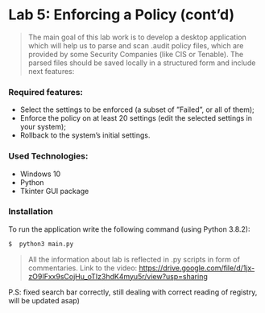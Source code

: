 # Lab 5: Enforcing a Policy (cont’d)

>The main goal of this lab work is to develop a desktop application which
will help us to parse and scan .audit policy files, which are provided by
some Security Companies (like CIS or Tenable). The parsed files should be
saved locally in a structured form and include next features:

### Required features:

- Select the settings to be enforced (a subset of ”Failed”, or all of them);
- Enforce the policy on at least 20 settings (edit the selected settings in your system);
- Rollback to the system’s initial settings.

### Used Technologies:

- Windows 10 
- Python
- Tkinter GUI package

### Installation

To run the application write the following command (using Python 3.8.2): 
```sh
$  python3 main.py
```
> All the information about lab is reflected in .py scripts in form of commentaries.
> Link to the video: https://drive.google.com/file/d/1jx-zO9IFxx9sCojHu_oTIz3hdK4myu5r/view?usp=sharing

P.S: fixed search bar correctly, still dealing with correct reading of registry, will be updated asap)
